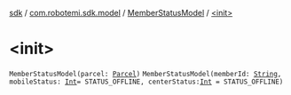 [sdk](../../index.md) / [com.robotemi.sdk.model](../index.md) / [MemberStatusModel](index.md) / [&lt;init&gt;](./-init-.md)

# &lt;init&gt;

`MemberStatusModel(parcel: `[`Parcel`](https://developer.android.com/reference/android/os/Parcel.html)`)`
`MemberStatusModel(memberId: `[`String`](https://kotlinlang.org/api/latest/jvm/stdlib/kotlin/-string/index.html)`, mobileStatus: `[`Int`](https://kotlinlang.org/api/latest/jvm/stdlib/kotlin/-int/index.html)` = STATUS_OFFLINE, centerStatus: `[`Int`](https://kotlinlang.org/api/latest/jvm/stdlib/kotlin/-int/index.html)` = STATUS_OFFLINE)`
